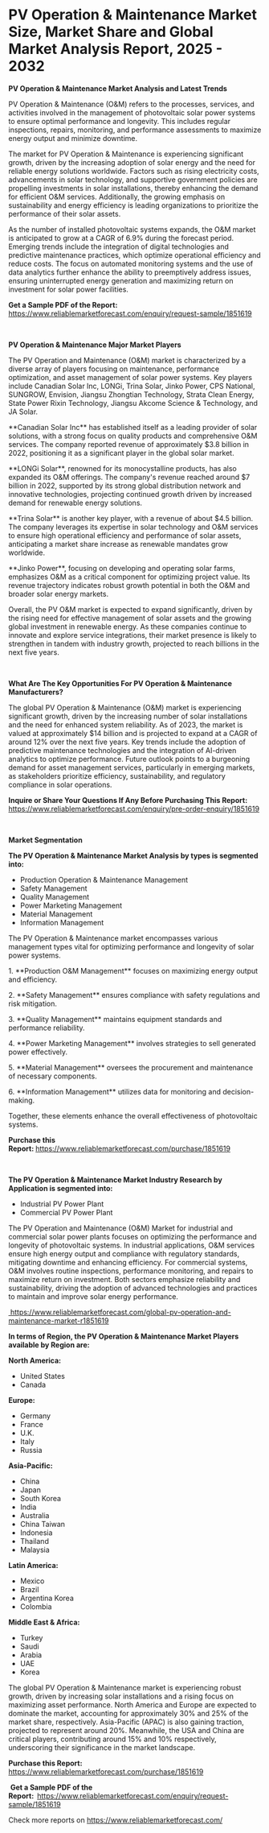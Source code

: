 <p><h1>PV Operation & Maintenance Market Size, Market Share and Global Market Analysis Report, 2025 - 2032</h1></p><p><strong>PV Operation & Maintenance Market Analysis and Latest Trends</strong></p>
<p><p>PV Operation & Maintenance (O&M) refers to the processes, services, and activities involved in the management of photovoltaic solar power systems to ensure optimal performance and longevity. This includes regular inspections, repairs, monitoring, and performance assessments to maximize energy output and minimize downtime.</p><p>The market for PV Operation & Maintenance is experiencing significant growth, driven by the increasing adoption of solar energy and the need for reliable energy solutions worldwide. Factors such as rising electricity costs, advancements in solar technology, and supportive government policies are propelling investments in solar installations, thereby enhancing the demand for efficient O&M services. Additionally, the growing emphasis on sustainability and energy efficiency is leading organizations to prioritize the performance of their solar assets.</p><p>As the number of installed photovoltaic systems expands, the O&M market is anticipated to grow at a CAGR of 6.9% during the forecast period. Emerging trends include the integration of digital technologies and predictive maintenance practices, which optimize operational efficiency and reduce costs. The focus on automated monitoring systems and the use of data analytics further enhance the ability to preemptively address issues, ensuring uninterrupted energy generation and maximizing return on investment for solar power facilities.</p></p>
<p><strong>Get a Sample PDF of the Report:&nbsp;</strong> <a href="https://www.reliablemarketforecast.com/enquiry/request-sample/1851619?utm_campaign=1900&utm_medium=2&utm_source=Github&utm_content=ia&utm_term=07012025&utm_id=pv-operation-maintenance">https://www.reliablemarketforecast.com/enquiry/request-sample/1851619</a></p>
<p>&nbsp;</p>
<p><strong>PV Operation & Maintenance Major Market Players</strong></p>
<p><p>The PV Operation and Maintenance (O&M) market is characterized by a diverse array of players focusing on maintenance, performance optimization, and asset management of solar power systems. Key players include Canadian Solar Inc, LONGi, Trina Solar, Jinko Power, CPS National, SUNGROW, Envision, Jiangsu Zhongtian Technology, Strata Clean Energy, State Power Rixin Technology, Jiangsu Akcome Science & Technology, and JA Solar.</p><p>**Canadian Solar Inc** has established itself as a leading provider of solar solutions, with a strong focus on quality products and comprehensive O&M services. The company reported revenue of approximately $3.8 billion in 2022, positioning it as a significant player in the global solar market.</p><p>**LONGi Solar**, renowned for its monocystalline products, has also expanded its O&M offerings. The company's revenue reached around $7 billion in 2022, supported by its strong global distribution network and innovative technologies, projecting continued growth driven by increased demand for renewable energy solutions.</p><p>**Trina Solar** is another key player, with a revenue of about $4.5 billion. The company leverages its expertise in solar technology and O&M services to ensure high operational efficiency and performance of solar assets, anticipating a market share increase as renewable mandates grow worldwide.</p><p>**Jinko Power**, focusing on developing and operating solar farms, emphasizes O&M as a critical component for optimizing project value. Its revenue trajectory indicates robust growth potential in both the O&M and broader solar energy markets.</p><p>Overall, the PV O&M market is expected to expand significantly, driven by the rising need for effective management of solar assets and the growing global investment in renewable energy. As these companies continue to innovate and explore service integrations, their market presence is likely to strengthen in tandem with industry growth, projected to reach billions in the next five years.</p></p>
<p>&nbsp;</p>
<p><strong>What Are The Key Opportunities For PV Operation & Maintenance Manufacturers?</strong></p>
<p><p>The global PV Operation & Maintenance (O&M) market is experiencing significant growth, driven by the increasing number of solar installations and the need for enhanced system reliability. As of 2023, the market is valued at approximately $14 billion and is projected to expand at a CAGR of around 12% over the next five years. Key trends include the adoption of predictive maintenance technologies and the integration of AI-driven analytics to optimize performance. Future outlook points to a burgeoning demand for asset management services, particularly in emerging markets, as stakeholders prioritize efficiency, sustainability, and regulatory compliance in solar operations.</p></p>
<p><strong>Inquire or Share Your Questions If Any Before Purchasing This Report:</strong> <a href="https://www.reliablemarketforecast.com/enquiry/pre-order-enquiry/1851619?utm_campaign=1900&utm_medium=2&utm_source=Github&utm_content=ia&utm_term=07012025&utm_id=pv-operation-maintenance">https://www.reliablemarketforecast.com/enquiry/pre-order-enquiry/1851619</a></p>
<p>&nbsp;</p>
<p><strong>Market Segmentation</strong></p>
<p><strong>The PV Operation & Maintenance Market Analysis by types is segmented into:</strong></p>
<p><ul><li>Production Operation & Maintenance Management</li><li>Safety Management</li><li>Quality Management</li><li>Power Marketing Management</li><li>Material Management</li><li>Information Management</li></ul></p>
<p><p>The PV Operation & Maintenance market encompasses various management types vital for optimizing performance and longevity of solar power systems. </p><p>1. **Production O&M Management** focuses on maximizing energy output and efficiency.  </p><p>2. **Safety Management** ensures compliance with safety regulations and risk mitigation.  </p><p>3. **Quality Management** maintains equipment standards and performance reliability.  </p><p>4. **Power Marketing Management** involves strategies to sell generated power effectively.  </p><p>5. **Material Management** oversees the procurement and maintenance of necessary components.  </p><p>6. **Information Management** utilizes data for monitoring and decision-making.  </p><p>Together, these elements enhance the overall effectiveness of photovoltaic systems.</p></p>
<p><strong>Purchase this Report:&nbsp;</strong><a href="https://www.reliablemarketforecast.com/purchase/1851619?utm_campaign=1900&utm_medium=2&utm_source=Github&utm_content=ia&utm_term=07012025&utm_id=pv-operation-maintenance">https://www.reliablemarketforecast.com/purchase/1851619</a></p>
<p>&nbsp;</p>
<p><strong>The PV Operation & Maintenance Market Industry Research by Application is segmented into:</strong></p>
<p><ul><li>Industrial PV Power Plant</li><li>Commercial PV Power Plant</li></ul></p>
<p><p>The PV Operation and Maintenance (O&M) Market for industrial and commercial solar power plants focuses on optimizing the performance and longevity of photovoltaic systems. In industrial applications, O&M services ensure high energy output and compliance with regulatory standards, mitigating downtime and enhancing efficiency. For commercial systems, O&M involves routine inspections, performance monitoring, and repairs to maximize return on investment. Both sectors emphasize reliability and sustainability, driving the adoption of advanced technologies and practices to maintain and improve solar energy performance.</p></p>
<p><a href="https://www.reliablemarketforecast.com/global-pv-operation-and-maintenance-market-r1851619?utm_campaign=1900&utm_medium=2&utm_source=Github&utm_content=ia&utm_term=07012025&utm_id=pv-operation-maintenance">&nbsp;https://www.reliablemarketforecast.com/global-pv-operation-and-maintenance-market-r1851619</a></p>
<p><strong>In terms of Region, the PV Operation & Maintenance Market Players available by Region are:</strong></p>
<p>
    <p> <strong> North America: </strong>
        <ul>
            <li>United States</li>
            <li>Canada</li>
        </ul>
        </p> 
    <p> <strong> Europe: </strong>
        <ul>
            <li>Germany</li>
            <li>France</li>
            <li>U.K.</li>
            <li>Italy</li>
            <li>Russia</li>
        </ul>
        </p> 
    <p> <strong> Asia-Pacific: </strong>
        <ul>
            <li>China</li>
            <li>Japan</li>
            <li>South Korea</li>
            <li>India</li>
            <li>Australia</li>
            <li>China Taiwan</li>
            <li>Indonesia</li>
            <li>Thailand</li>
            <li>Malaysia</li>
        </ul>
        </p> 
    <p> <strong> Latin America: </strong>
        <ul>
            <li>Mexico</li>
            <li>Brazil</li>
            <li>Argentina Korea</li>
            <li>Colombia</li>
        </ul>
        </p> 
    <p> <strong> Middle East & Africa: </strong>
        <ul>
            <li>Turkey</li>
            <li>Saudi</li>
            <li>Arabia</li>
            <li>UAE</li>
            <li>Korea</li>
        </ul>
    </p>
    </p>
<p><p>The global PV Operation & Maintenance market is experiencing robust growth, driven by increasing solar installations and a rising focus on maximizing asset performance. North America and Europe are expected to dominate the market, accounting for approximately 30% and 25% of the market share, respectively. Asia-Pacific (APAC) is also gaining traction, projected to represent around 20%. Meanwhile, the USA and China are critical players, contributing around 15% and 10% respectively, underscoring their significance in the market landscape.</p></p>
<p><strong>Purchase this Report: </strong><a href="https://www.reliablemarketforecast.com/purchase/1851619?utm_campaign=1900&utm_medium=2&utm_source=Github&utm_content=ia&utm_term=07012025&utm_id=pv-operation-maintenance">https://www.reliablemarketforecast.com/purchase/1851619</a></p>
<p>&nbsp;<strong>Get a Sample PDF of the Report:&nbsp;&nbsp;</strong><a href="https://www.reliablemarketforecast.com/enquiry/request-sample/1851619?utm_campaign=1900&utm_medium=2&utm_source=Github&utm_content=ia&utm_term=07012025&utm_id=pv-operation-maintenance">https://www.reliablemarketforecast.com/enquiry/request-sample/1851619</a></p>
<p><strong></strong></p>
<p>Check more reports on <a href="https://www.reliablemarketforecast.com/?utm_campaign=1900&utm_medium=2&utm_source=Github&utm_content=ia&utm_term=07012025&utm_id=pv-operation-maintenance">https://www.reliablemarketforecast.com/</a></p>